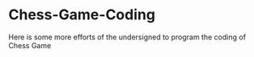 # Chess-Game-Coding
Here is some more efforts of the undersigned to program the coding of Chess Game
